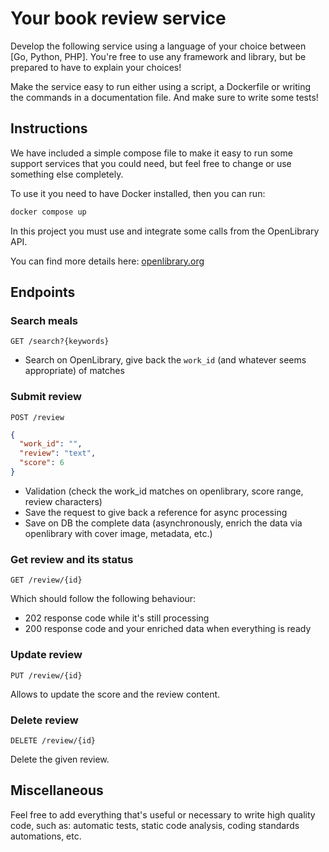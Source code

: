 # Your book review service

Develop the following service using a language of your choice between [Go, Python, PHP].
You're free to use any framework and library, but be prepared to have to explain your choices!

Make the service easy to run either using a script, a Dockerfile or writing the commands in a documentation file.
And make sure to write some tests!

## Instructions

We have included a simple compose file to make it easy to run some support services that you could need, but feel free
to change or use something else completely.

To use it you need to have Docker installed, then you can run:

```bash
docker compose up
```

In this project you must use and integrate some calls from the OpenLibrary API.

You can find more details here: [openlibrary.org](https://openlibrary.org/developers/api)

## Endpoints

### Search meals

```http
GET /search?{keywords}
```

- Search on OpenLibrary, give back the `work_id` (and whatever seems appropriate) of matches

### Submit review

```http
POST /review
```

```json
{
  "work_id": "",
  "review": "text",
  "score": 6
}
```

- Validation (check the work_id matches on openlibrary, score range, review characters)
- Save the request to give back a reference for async processing
- Save on DB the complete data (asynchronously, enrich the data via openlibrary with cover image, metadata, etc.)

### Get review and its status

```http
GET /review/{id}
```

Which should follow the following behaviour:

- 202 response code while it's still processing
- 200 response code and your enriched data when everything is ready

### Update review

```http
PUT /review/{id}
```

Allows to update the score and the review content.

### Delete review

```http
DELETE /review/{id}
```

Delete the given review.

## Miscellaneous

Feel free to add everything that's useful or necessary to write high quality code, such as: automatic tests, static code
analysis, coding standards automations, etc.
